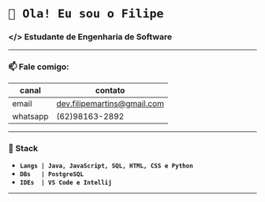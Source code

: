 # `👋 Ola! Eu sou o Filipe`
### </> Estudante de Engenharia de Software

<hr>

### 📫 Fale comigo:
  
| canal | contato |
|---|---|
| email | dev.filipemartins@gmail.com | 
| whatsapp | (62)98163-2892 |

<hr>

### 🎯 Stack
- **`Langs | Java, JavaScript, SQL, HTML, CSS e Python`**
- **`DBs   | PostgreSQL`**
- **`IDEs  | VS Code e Intellij`**
  
<hr>

<!---
FilipeMartins-dev/FilipeMartins-dev is a ✨ special ✨ repository because its `README.md` (this file) appears on your GitHub profile.
You can click the Preview link to take a look at your changes.
--->
